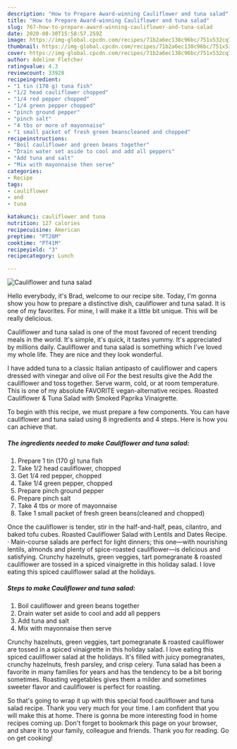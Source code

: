 ```yaml
---
description: "How to Prepare Award-winning Cauliflower and tuna salad"
title: "How to Prepare Award-winning Cauliflower and tuna salad"
slug: 767-how-to-prepare-award-winning-cauliflower-and-tuna-salad
date: 2020-08-30T15:58:57.259Z
image: https://img-global.cpcdn.com/recipes/71b2a6ec138c96bc/751x532cq70/cauliflower-and-tuna-salad-recipe-main-photo.jpg
thumbnail: https://img-global.cpcdn.com/recipes/71b2a6ec138c96bc/751x532cq70/cauliflower-and-tuna-salad-recipe-main-photo.jpg
cover: https://img-global.cpcdn.com/recipes/71b2a6ec138c96bc/751x532cq70/cauliflower-and-tuna-salad-recipe-main-photo.jpg
author: Adeline Fletcher
ratingvalue: 4.3
reviewcount: 33928
recipeingredient:
- "1 tin (170 g) tuna fish"
- "1/2 head cauliflower chopped"
- "1/4 red pepper chopped"
- "1/4 green pepper chopped"
- "pinch ground pepper"
- "pinch salt"
- "4 tbs or more of mayonnaise"
- "1 small packet of fresh green beanscleaned and chopped"
recipeinstructions:
- "Boil cauliflower and green beans together"
- "Drain water set aside to cool and add all peppers"
- "Add tuna and salt"
- "Mix with mayonnaise then serve"
categories:
- Recipe
tags:
- cauliflower
- and
- tuna

katakunci: cauliflower and tuna 
nutrition: 127 calories
recipecuisine: American
preptime: "PT28M"
cooktime: "PT41M"
recipeyield: "3"
recipecategory: Lunch

---
```



![Cauliflower and tuna salad](https://img-global.cpcdn.com/recipes/71b2a6ec138c96bc/751x532cq70/cauliflower-and-tuna-salad-recipe-main-photo.jpg)

Hello everybody, it's Brad, welcome to our recipe site. Today, I'm gonna show you how to prepare a distinctive dish, cauliflower and tuna salad. It is one of my favorites. For mine, I will make it a little bit unique. This will be really delicious.

Cauliflower and tuna salad is one of the most favored of recent trending meals in the world. It's simple, it's quick, it tastes yummy. It's appreciated by millions daily. Cauliflower and tuna salad is something which I've loved my whole life. They are nice and they look wonderful.

I have added tuna to a classic Italian antipasto of cauliflower and capers dressed with vinegar and olive oil For the best results give the Add the cauliflower and toss together. Serve warm, cold, or at room temperature. This is one of my absolute FAVORITE vegan-alternative recipes. Roasted Cauliflower &amp; Tuna Salad with Smoked Paprika Vinaigrette.


To begin with this recipe, we must prepare a few components. You can have cauliflower and tuna salad using 8 ingredients and 4 steps. Here is how you can achieve that.

<!--inarticleads1-->

##### The ingredients needed to make Cauliflower and tuna salad:

1. Prepare 1 tin (170 g) tuna fish
1. Take 1/2 head cauliflower, chopped
1. Get 1/4 red pepper, chopped
1. Take 1/4 green pepper, chopped
1. Prepare pinch ground pepper
1. Prepare pinch salt
1. Take 4 tbs or more of mayonnaise
1. Take 1 small packet of fresh green beans(cleaned and chopped)


Once the cauliflower is tender, stir in the half-and-half, peas, cilantro, and baked tofu cubes. Roasted Cauliflower Salad with Lentils and Dates Recipe. · Main-course salads are perfect for light dinners; this one—with nourishing lentils, almonds and plenty of spice-roasted cauliflower—is delicious and satisfying. Crunchy hazelnuts, green veggies, tart pomegranate &amp; roasted cauliflower are tossed in a spiced vinaigrette in this holiday salad. I love eating this spiced cauliflower salad at the holidays. 

<!--inarticleads2-->

##### Steps to make Cauliflower and tuna salad:

1. Boil cauliflower and green beans together
1. Drain water set aside to cool and add all peppers
1. Add tuna and salt
1. Mix with mayonnaise then serve


Crunchy hazelnuts, green veggies, tart pomegranate &amp; roasted cauliflower are tossed in a spiced vinaigrette in this holiday salad. I love eating this spiced cauliflower salad at the holidays. It&#39;s filled with juicy pomegranates, crunchy hazelnuts, fresh parsley, and crisp celery. Tuna salad has been a favorite in many families for years and has the tendency to be a bit boring sometimes. Roasting vegetables gives them a milder and sometimes sweeter flavor and cauliflower is perfect for roasting. 

So that's going to wrap it up with this special food cauliflower and tuna salad recipe. Thank you very much for your time. I am confident that you will make this at home. There is gonna be more interesting food in home recipes coming up. Don't forget to bookmark this page on your browser, and share it to your family, colleague and friends. Thank you for reading. Go on get cooking!

